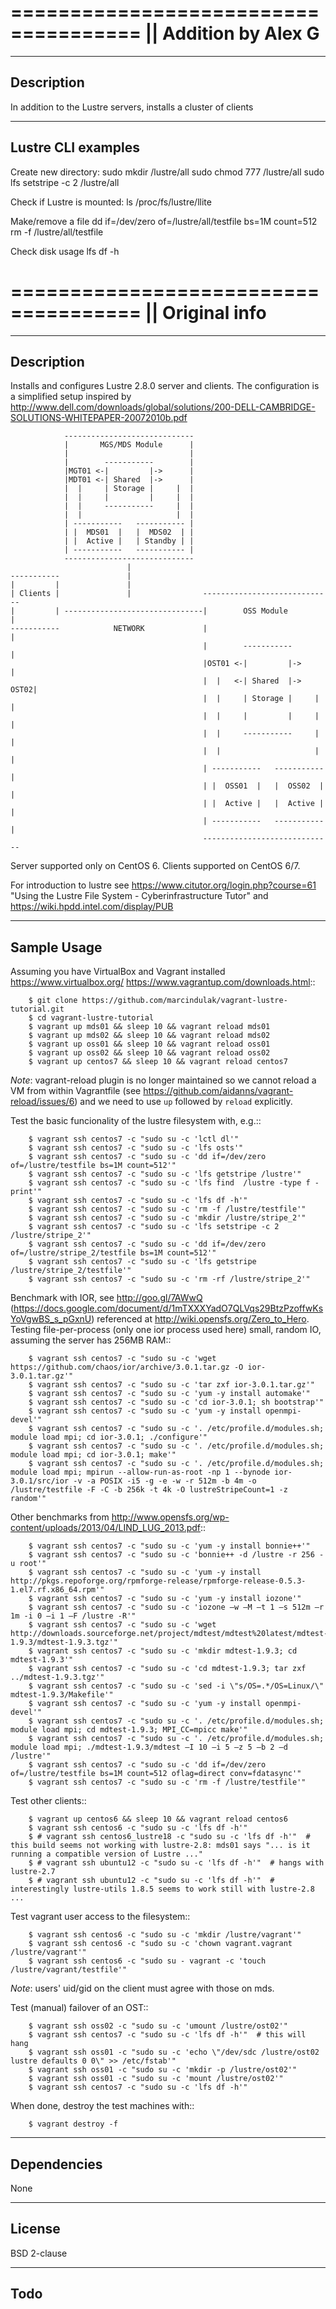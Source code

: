 =====================================
||    Addition by Alex G
=====================================

-----------
Description
-----------

In addition to the Lustre servers, installs a cluster of clients


-------------------
Lustre CLI examples
-------------------

Create new directory: 
 sudo mkdir /lustre/all
 sudo chmod 777 /lustre/all
 sudo lfs setstripe -c 2 /lustre/all

Check if Lustre is mounted:
 ls /proc/fs/lustre/llite

Make/remove a file
 dd if=/dev/zero of=/lustre/all/testfile bs=1M count=512
 rm -f /lustre/all/testfile

Check disk usage
 lfs df -h

=====================================
||    Original info
=====================================

-----------
Description
-----------

Installs and configures Lustre 2.8.0 server and clients.
The configuration is a simplified setup inspired by
http://www.dell.com/downloads/global/solutions/200-DELL-CAMBRIDGE-SOLUTIONS-WHITEPAPER-20072010b.pdf
     
                -----------------------------
                |       MGS/MDS Module      |
                |                           |
                |        -----------        |
                |MGT01 <-|         |->      |
                |MDT01 <-| Shared  |->      |
                |  |     | Storage |     |  |
                |  |     |         |     |  |
                |  |     -----------     |  |
                |  |                     |  |
                | -----------   ----------- |
                | |  MDS01  |   |  MDS02  | |
                | |  Active |   | Standby | |
                | -----------   ----------- |
                -----------------------------
                              | 
    -----------               |
    |         |               |
    | Clients |               |                -----------------------------
    |         | -------------------------------|        OSS Module         | 
    -----------            NETWORK             |                           |
                                               |        -----------        |
                                               |OST01 <-|         |->      |
                                               |  |   <-| Shared  |-> OST02| 
                                               |  |     | Storage |     |  |
                                               |  |     |         |     |  |
                                               |  |     -----------     |  |
                                               |  |                     |  |
                                               | -----------   ----------- |
                                               | |  OSS01  |   |  OSS02  | |
                                               | |  Active |   |  Active | |
                                               | -----------   ----------- |
                                               -----------------------------

Server supported only on CentOS 6.
Clients supported on CentOS 6/7.

For introduction to lustre see https://www.citutor.org/login.php?course=61
"Using the Lustre File System - Cyberinfrastructure Tutor"
and https://wiki.hpdd.intel.com/display/PUB

------------
Sample Usage
------------

Assuming you have VirtualBox and Vagrant installed
https://www.virtualbox.org/ https://www.vagrantup.com/downloads.html::

        $ git clone https://github.com/marcindulak/vagrant-lustre-tutorial.git
        $ cd vagrant-lustre-tutorial
        $ vagrant up mds01 && sleep 10 && vagrant reload mds01
        $ vagrant up mds02 && sleep 10 && vagrant reload mds02
        $ vagrant up oss01 && sleep 10 && vagrant reload oss01
        $ vagrant up oss02 && sleep 10 && vagrant reload oss02
        $ vagrant up centos7 && sleep 10 && vagrant reload centos7

*Note*: vagrant-reload plugin is no longer maintained so we cannot reload a VM from within Vagrantfile
(see https://github.com/aidanns/vagrant-reload/issues/6) and we need to use `up` followed by `reload` explicitly.

Test the basic funcionality of the lustre filesystem with, e.g.::

        $ vagrant ssh centos7 -c "sudo su -c 'lctl dl'"
        $ vagrant ssh centos7 -c "sudo su -c 'lfs osts'"
        $ vagrant ssh centos7 -c "sudo su -c 'dd if=/dev/zero of=/lustre/testfile bs=1M count=512'"
        $ vagrant ssh centos7 -c "sudo su -c 'lfs getstripe /lustre'"
        $ vagrant ssh centos7 -c "sudo su -c 'lfs find  /lustre -type f -print'"
        $ vagrant ssh centos7 -c "sudo su -c 'lfs df -h'"
        $ vagrant ssh centos7 -c "sudo su -c 'rm -f /lustre/testfile'"
        $ vagrant ssh centos7 -c "sudo su -c 'mkdir /lustre/stripe_2'"
        $ vagrant ssh centos7 -c "sudo su -c 'lfs setstripe -c 2 /lustre/stripe_2'"
        $ vagrant ssh centos7 -c "sudo su -c 'dd if=/dev/zero of=/lustre/stripe_2/testfile bs=1M count=512'"
        $ vagrant ssh centos7 -c "sudo su -c 'lfs getstripe /lustre/stripe_2/testfile'"
        $ vagrant ssh centos7 -c "sudo su -c 'rm -rf /lustre/stripe_2'"

Benchmark with IOR, see http://goo.gl/7AWwQ (https://docs.google.com/document/d/1mTXXXYadO7QLVqs29BtzPzoffwKsYoVgwBS_s_pGxnU) referenced at http://wiki.opensfs.org/Zero_to_Hero.
Testing file-per-process (only one ior process used here) small, random IO, assuming the server has 256MB RAM::

        $ vagrant ssh centos7 -c "sudo su -c 'wget https://github.com/chaos/ior/archive/3.0.1.tar.gz -O ior-3.0.1.tar.gz'"
        $ vagrant ssh centos7 -c "sudo su -c 'tar zxf ior-3.0.1.tar.gz'"
        $ vagrant ssh centos7 -c "sudo su -c 'yum -y install automake'"
        $ vagrant ssh centos7 -c "sudo su -c 'cd ior-3.0.1; sh bootstrap'"
        $ vagrant ssh centos7 -c "sudo su -c 'yum -y install openmpi-devel'"
        $ vagrant ssh centos7 -c "sudo su -c '. /etc/profile.d/modules.sh; module load mpi; cd ior-3.0.1; ./configure'"
        $ vagrant ssh centos7 -c "sudo su -c '. /etc/profile.d/modules.sh; module load mpi; cd ior-3.0.1; make'"
        $ vagrant ssh centos7 -c "sudo su -c '. /etc/profile.d/modules.sh; module load mpi; mpirun --allow-run-as-root -np 1 --bynode ior-3.0.1/src/ior -v -a POSIX -i5 -g -e -w -r 512m -b 4m -o /lustre/testfile -F -C -b 256k -t 4k -O lustreStripeCount=1 -z random'"

Other benchmarks from http://www.opensfs.org/wp-content/uploads/2013/04/LIND_LUG_2013.pdf::

        $ vagrant ssh centos7 -c "sudo su -c 'yum -y install bonnie++'"
        $ vagrant ssh centos7 -c "sudo su -c 'bonnie++ -d /lustre -r 256 -u root'"
        $ vagrant ssh centos7 -c "sudo su -c 'yum -y install http://pkgs.repoforge.org/rpmforge-release/rpmforge-release-0.5.3-1.el7.rf.x86_64.rpm'"
        $ vagrant ssh centos7 -c "sudo su -c 'yum -y install iozone'"
        $ vagrant ssh centos7 -c "sudo su -c 'iozone –w –M –t 1 –s 512m –r 1m -i 0 –i 1 –F /lustre -R'"
        $ vagrant ssh centos7 -c "sudo su -c 'wget http://downloads.sourceforge.net/project/mdtest/mdtest%20latest/mdtest-1.9.3/mdtest-1.9.3.tgz'"
        $ vagrant ssh centos7 -c "sudo su -c 'mkdir mdtest-1.9.3; cd mdtest-1.9.3'"
        $ vagrant ssh centos7 -c "sudo su -c 'cd mdtest-1.9.3; tar zxf ../mdtest-1.9.3.tgz'"
        $ vagrant ssh centos7 -c "sudo su -c 'sed -i \"s/OS=.*/OS=Linux/\" mdtest-1.9.3/Makefile'"
        $ vagrant ssh centos7 -c "sudo su -c 'yum -y install openmpi-devel'"
        $ vagrant ssh centos7 -c "sudo su -c '. /etc/profile.d/modules.sh; module load mpi; cd mdtest-1.9.3; MPI_CC=mpicc make'"
        $ vagrant ssh centos7 -c "sudo su -c '. /etc/profile.d/modules.sh; module load mpi; ./mdtest-1.9.3/mdtest –I 10 –i 5 –z 5 –b 2 –d /lustre'"
        $ vagrant ssh centos7 -c "sudo su -c 'dd if=/dev/zero of=/lustre/testfile bs=1M count=512 oflag=direct conv=fdatasync'"
        $ vagrant ssh centos7 -c "sudo su -c 'rm -f /lustre/testfile'"

Test other clients::

        $ vagrant up centos6 && sleep 10 && vagrant reload centos6
        $ vagrant ssh centos6 -c "sudo su -c 'lfs df -h'"
        $ # vagrant ssh centos6_lustre18 -c "sudo su -c 'lfs df -h'"  # this build seems not working with lustre-2.8: mds01 says "... is it running a compatible version of Lustre ..."
        $ # vagrant ssh ubuntu12 -c "sudo su -c 'lfs df -h'"  # hangs with lustre-2.7
        $ # vagrant ssh ubuntu12 -c "sudo su -c 'lfs df -h'"  # interestingly lustre-utils 1.8.5 seems to work still with lustre-2.8 ...

Test vagrant user access to the filesystem::

        $ vagrant ssh centos6 -c "sudo su -c 'mkdir /lustre/vagrant'"
        $ vagrant ssh centos6 -c "sudo su -c 'chown vagrant.vagrant /lustre/vagrant'"
        $ vagrant ssh centos6 -c "sudo su - vagrant -c 'touch /lustre/vagrant/testfile'"

*Note*: users' uid/gid on the client must agree with those on mds.

Test (manual) failover of an OST::

        $ vagrant ssh oss02 -c "sudo su -c 'umount /lustre/ost02'"
        $ vagrant ssh centos7 -c "sudo su -c 'lfs df -h'"  # this will hang
        $ vagrant ssh oss01 -c "sudo su -c 'echo \"/dev/sdc /lustre/ost02 lustre defaults 0 0\" >> /etc/fstab'"
        $ vagrant ssh oss01 -c "sudo su -c 'mkdir -p /lustre/ost02'"
        $ vagrant ssh oss01 -c "sudo su -c 'mount /lustre/ost02'"
        $ vagrant ssh centos7 -c "sudo su -c 'lfs df -h'"

When done, destroy the test machines with::

        $ vagrant destroy -f


------------
Dependencies
------------

None


-------
License
-------

BSD 2-clause


----
Todo
----

